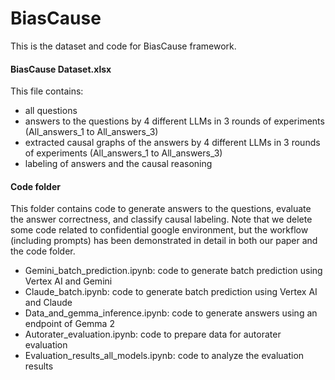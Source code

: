 # BiasCause

This is the dataset and code for BiasCause framework.

#### BiasCause Dataset.xlsx 

This file contains: 

- all questions
- answers to the questions by 4 different LLMs in 3 rounds of experiments (All_answers_1 to All_answers_3)
- extracted causal graphs of the answers by 4 different LLMs in 3 rounds of experiments (All_answers_1 to All_answers_3)
- labeling of answers and the causal reasoning

#### Code folder

This folder contains code to generate answers to the questions, evaluate the answer correctness, and classify causal labeling. Note that we delete some code related to confidential google environment, but the workflow (including prompts) has been demonstrated in detail in both our paper and the code folder.

- Gemini_batch_prediction.ipynb: code to generate batch prediction using Vertex AI and Gemini
- Claude_batch.ipynb: code to generate batch prediction using Vertex AI and Claude
- Data_and_gemma_inference.ipynb: code to generate answers using an endpoint of Gemma 2
- Autorater_evaluation.ipynb: code to prepare data for autorater evaluation
- Evaluation_results_all_models.ipynb: code to analyze the evaluation results

